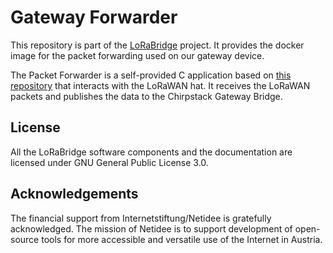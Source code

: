 # Gateway Forwarder

This repository is part of the [LoRaBridge](https://github.com/lorabridge/lorabridge) project.
It provides the docker image for the packet forwarding used on our gateway device.

The Packet Forwarder is a self-provided C application based on [this repository](https://github.com/fhessel/dragino_pi_gateway_fwd) that interacts with the LoRaWAN hat. 
It receives the LoRaWAN packets and publishes the data to the Chirpstack Gateway Bridge.

## License

All the LoRaBridge software components and the documentation are licensed under GNU General Public License 3.0.

## Acknowledgements

The financial support from Internetstiftung/Netidee is gratefully acknowledged. The mission of Netidee is to support development of open-source tools for more accessible and versatile use of the Internet in Austria.
